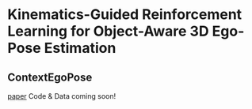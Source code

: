 # Kinematics-Guided Reinforcement Learning for Object-Aware 3D Ego-Pose Estimation
## ContextEgoPose

[paper](https://arxiv.org/abs/2011.04837)
Code & Data coming soon! 

